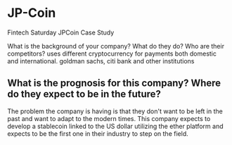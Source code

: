 # JP-Coin
Fintech Saturday JPCoin Case Study

What is the background of your company? What do they do? Who are their competitors?
uses different cryptocurrency for payments both domestic and international.  goldman sachs, citi bank and other institutions 



## What is the prognosis for this company? Where do they expect to be in the future?
The problem the company is having is that they don't want to be left in the past and want to adapt to the modern times.
This company expects to develop a stablecoin linked to the US dollar utilizing the ether platform and expects to be the first one in their industry to step on the field.
